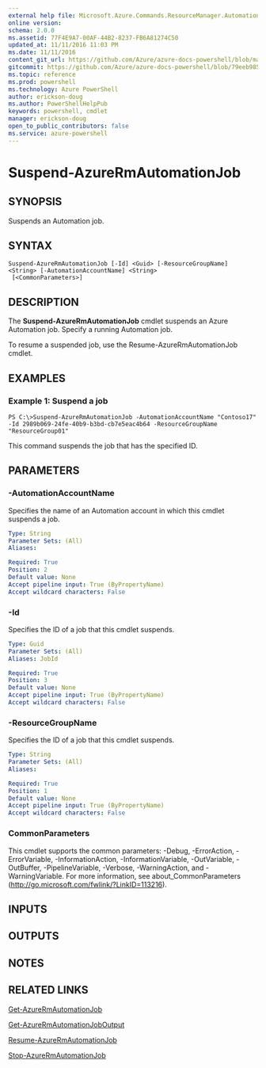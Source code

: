 ```yaml
---
external help file: Microsoft.Azure.Commands.ResourceManager.Automation.dll-Help.xml
online version: 
schema: 2.0.0
ms.assetid: 77F4E9A7-00AF-44B2-8237-FB6A81274C50
updated_at: 11/11/2016 11:03 PM
ms.date: 11/11/2016
content_git_url: https://github.com/Azure/azure-docs-powershell/blob/master/azureps-cmdlets-docs/ResourceManager/AzureRM.Automation/v2.1.0/Suspend-AzureRMAutomationJob.md
gitcommit: https://github.com/Azure/azure-docs-powershell/blob/79eeb985ea480979357fb4695832a0c3d29a48bf/azureps-cmdlets-docs/ResourceManager/AzureRM.Automation/v2.1.0/Suspend-AzureRMAutomationJob.md
ms.topic: reference
ms.prod: powershell
ms.technology: Azure PowerShell
author: erickson-doug
ms.author: PowerShellHelpPub
keywords: powershell, cmdlet
manager: erickson-doug
open_to_public_contributors: false
ms.service: azure-powershell
---
```


# Suspend-AzureRmAutomationJob

## SYNOPSIS
Suspends an Automation job.

## SYNTAX

```
Suspend-AzureRmAutomationJob [-Id] <Guid> [-ResourceGroupName] <String> [-AutomationAccountName] <String>
 [<CommonParameters>]
```

## DESCRIPTION
The **Suspend-AzureRmAutomationJob** cmdlet suspends an Azure Automation job.
Specify a running Automation job.

To resume a suspended job, use the Resume-AzureRmAutomationJob cmdlet.

## EXAMPLES

### Example 1: Suspend a job
```
PS C:\>Suspend-AzureRmAutomationJob -AutomationAccountName "Contoso17" -Id 2989b069-24fe-40b9-b3bd-cb7e5eac4b64 -ResourceGroupName "ResourceGroup01"
```

This command suspends the job that has the specified ID.

## PARAMETERS

### -AutomationAccountName
Specifies the name of an Automation account in which this cmdlet suspends a job.

```yaml
Type: String
Parameter Sets: (All)
Aliases: 

Required: True
Position: 2
Default value: None
Accept pipeline input: True (ByPropertyName)
Accept wildcard characters: False
```

### -Id
Specifies the ID of a job that this cmdlet suspends.

```yaml
Type: Guid
Parameter Sets: (All)
Aliases: JobId

Required: True
Position: 3
Default value: None
Accept pipeline input: True (ByPropertyName)
Accept wildcard characters: False
```

### -ResourceGroupName
Specifies the ID of a job that this cmdlet suspends.

```yaml
Type: String
Parameter Sets: (All)
Aliases: 

Required: True
Position: 1
Default value: None
Accept pipeline input: True (ByPropertyName)
Accept wildcard characters: False
```

### CommonParameters
This cmdlet supports the common parameters: -Debug, -ErrorAction, -ErrorVariable, -InformationAction, -InformationVariable, -OutVariable, -OutBuffer, -PipelineVariable, -Verbose, -WarningAction, and -WarningVariable. For more information, see about_CommonParameters (http://go.microsoft.com/fwlink/?LinkID=113216).

## INPUTS

## OUTPUTS

## NOTES

## RELATED LINKS

[Get-AzureRmAutomationJob](xref:ResourceManager/AzureRM.Automation/v2.1.0/Get-AzureRMAutomationJob.md)

[Get-AzureRmAutomationJobOutput](xref:ResourceManager/AzureRM.Automation/v2.1.0/Get-AzureRMAutomationJobOutput.md)

[Resume-AzureRmAutomationJob](xref:ResourceManager/AzureRM.Automation/v2.1.0/Resume-AzureRMAutomationJob.md)

[Stop-AzureRmAutomationJob](xref:ResourceManager/AzureRM.Automation/v2.1.0/Stop-AzureRMAutomationJob.md)


